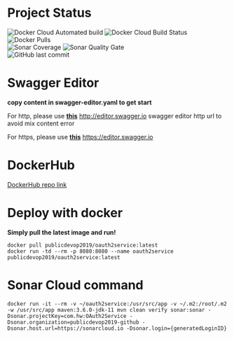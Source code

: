 # Project Status
![Docker Cloud Automated build](https://img.shields.io/docker/cloud/automated/publicdevop2019/oauth2service.svg?style=flat-square)  ![Docker Cloud Build Status](https://img.shields.io/docker/cloud/build/publicdevop2019/oauth2service.svg?style=flat-square)  ![Docker Pulls](https://img.shields.io/docker/pulls/publicdevop2019/oauth2service.svg?style=flat-square)  
![Sonar Coverage](https://img.shields.io/sonar/https/sonarcloud.io/com.hw%3AOAuth2Service/coverage.svg?style=flat-square)  ![Sonar Quality Gate](https://img.shields.io/sonar/https/sonarcloud.io/com.hw%3AOAuth2Service/quality_gate.svg?style=flat-square)  
![GitHub last commit](https://img.shields.io/github/last-commit/publicdevop2019/oauth2service.svg?style=flat-square)  
# Swagger Editor
**copy content in swagger-editor.yaml to get start** 

For http, please use [**this**](http://editor.swagger.io) http://editor.swagger.io swagger editor http url to avoid mix content error   

For https, please use [**this**](https://editor.swagger.io) https://editor.swagger.io   
# DockerHub
[DockerHub repo link](https://hub.docker.com/r/publicdevop2019/oauth2service)
# Deploy with docker
**Simply pull the latest image and run!**  
```shell
docker pull publicdevop2019/oauth2service:latest  
docker run -td --rm -p 8080:8080 --name oauth2service publicdevop2019/oauth2service:latest  
```
# Sonar Cloud command
```shell
docker run -it --rm -v ~/oauth2service:/usr/src/app -v ~/.m2:/root/.m2 -w /usr/src/app maven:3.6.0-jdk-11 mvn clean verify sonar:sonar -Dsonar.projectKey=com.hw:OAuth2Service -Dsonar.organization=publicdevop2019-github -Dsonar.host.url=https://sonarcloud.io -Dsonar.login={generatedLoginID}
```
